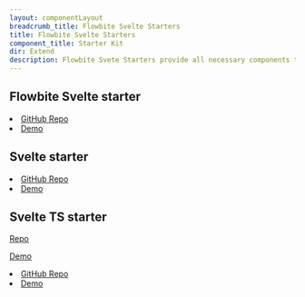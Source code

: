 ```yaml
---
layout: componentLayout
breadcrumb_title: Flowbite Svelte Starters
title: Flowbite Svelte Starters
component_title: Starter Kit
dir: Extend
description: Flowbite Svete Starters provide all necessary components to get started quickly
---
```


<script>
  import { A, List, Li } from '$lib'
</script>

## Flowbite Svelte starter

<List tag="ul" class="space-y-1 my-4">
  <Li><A href="https://github.com/themesberg/flowbite-svelte/tree/main/starters/flowbite-svelte-starter/">GitHub Repo</A></Li>
  <Li><A href="https://flowbite-svelte-starter.vercel.app/">Demo</A></Li>
</List>

## Svelte starter

<List tag="ul" class="space-y-1 my-4">
  <Li><A href="https://github.com/themesberg/flowbite-svelte/tree/main/starters/svelte-starter">GitHub Repo</A></Li>
  <Li><A href="https://shinokada.github.io/svelte-starter/">Demo</A></Li>
</List>

## Svelte TS starter

<p class="dark:text-white hover:text-blue-900 dark:hover:text-blue-500 w-full"><a href="https://github.com/themesberg/flowbite-svelte/tree/main/starters/svelte-ts-starter/">Repo</a></p>
<p class="dark:text-white hover:text-blue-900 dark:hover:text-blue-500 w-full"><a href="https://shinokada.github.io/svelte-ts-starter/">Demo</a></p>

<List tag="ul" class="space-y-1 my-4">
  <Li><A href="https://github.com/themesberg/flowbite-svelte/tree/main/starters/svelte-ts-starter/">GitHub Repo</A></Li>
  <Li><A href="https://shinokada.github.io/svelte-ts-starter/">Demo</A></Li>
</List>
